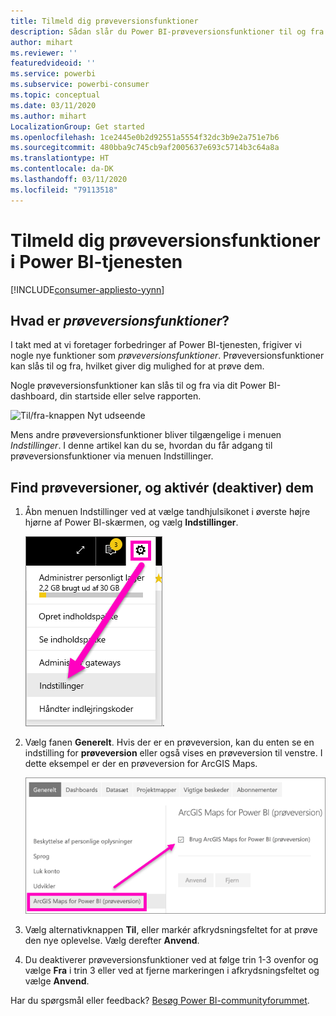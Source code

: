 ```yaml
---
title: Tilmeld dig prøveversionsfunktioner
description: Sådan slår du Power BI-prøveversionsfunktioner til og fra.
author: mihart
ms.reviewer: ''
featuredvideoid: ''
ms.service: powerbi
ms.subservice: powerbi-consumer
ms.topic: conceptual
ms.date: 03/11/2020
ms.author: mihart
LocalizationGroup: Get started
ms.openlocfilehash: 1ce2445e0b2d92551a5554f32dc3b9e2a751e7b6
ms.sourcegitcommit: 480bba9c745cb9af2005637e693c5714b3c64a8a
ms.translationtype: HT
ms.contentlocale: da-DK
ms.lasthandoff: 03/11/2020
ms.locfileid: "79113518"
---
```

# <a name="opt-in-for-power-bi-service-preview-features"></a>Tilmeld dig prøveversionsfunktioner i Power BI-tjenesten

[!INCLUDE[consumer-appliesto-yynn](../includes/consumer-appliesto-yynn.md)]

## <a name="what-are-preview-features"></a>Hvad er *prøveversionsfunktioner*?
I takt med at vi foretager forbedringer af Power BI-tjenesten, frigiver vi nogle nye funktioner som *prøveversionsfunktioner*. Prøveversionsfunktioner kan slås til og fra, hvilket giver dig mulighed for at prøve dem.

Nogle prøveversionsfunktioner kan slås til og fra via dit Power BI-dashboard, din startside eller selve rapporten.

   ![Til/fra-knappen Nyt udseende](./media/end-user-preview-features/power-bi-toggle.png)

Mens andre prøveversionsfunktioner bliver tilgængelige i menuen *Indstillinger*. I denne artikel kan du se, hvordan du får adgang til prøveversionsfunktioner via menuen Indstillinger.

## <a name="find-previews-and-turn-them-on-and-off"></a>Find prøveversioner, og aktivér (deaktiver) dem
1. Åbn menuen Indstillinger ved at vælge tandhjulsikonet i øverste højre hjørne af Power BI-skærmen, og vælg **Indstillinger**.
   
   ![Menuen Indstillinger](./media/end-user-preview-features/power-bi-settings.png).
2. Vælg fanen **Generelt**. Hvis der er en prøveversion, kan du enten se en indstilling for **prøveversion** eller også vises en prøveversion til venstre.  I dette eksempel er der en prøveversion for ArcGIS Maps. 
   
   ![Fanen Generelt](./media/end-user-preview-features/power-bi-preview-esri.png)
3. Vælg alternativknappen **Til**, eller markér afkrydsningsfeltet for at prøve den nye oplevelse. Vælg derefter **Anvend**.
4. Du deaktiverer prøveversionsfunktioner ved at følge trin 1-3 ovenfor og vælge **Fra** i trin 3 eller ved at fjerne markeringen i afkrydsningsfeltet og vælge **Anvend**.


Har du spørgsmål eller feedback? [Besøg Power BI-communityforummet](https://community.powerbi.com/t5/Navigation-Preview-Forum/bd-p/NavigationPreview).

